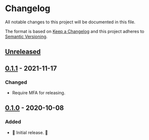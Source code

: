 # Changelog

All notable changes to this project will be documented in this file.

The format is based on [Keep a Changelog](http://keepachangelog.com/en/1.0.0/) and this project adheres to [Semantic Versioning](http://semver.org/spec/v2.0.0.html).

## [Unreleased]

## [0.1.1] - 2021-11-17

### Changed

- Require MFA for releasing.

## [0.1.0] - 2020-10-08

### Added

- 🎉 Initial release. 🎉

[unreleased]: https://github.com/kddnewton/active_record-union_relation/compare/v0.1.1...HEAD
[0.1.1]: https://github.com/kddnewton/active_record-union_relation/compare/v0.1.0...v0.1.1
[0.1.0]: https://github.com/kddnewton/active_record-union_relation/compare/a71bb8...v0.1.0
